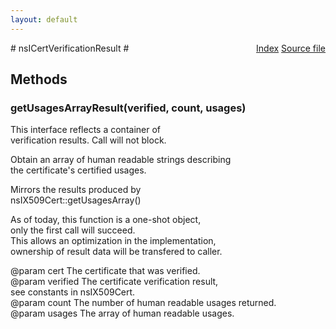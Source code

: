 ```yaml
---
layout: default
---
```

<div class='links' style='float:right'><a href="../index.html">Index</a>
<a href="http://dxr.mozilla.org/mozilla-central/source/security/manager/ssl/public/nsIX509Cert.idl">Source file</a>
</div>
# nsICertVerificationResult #

## Methods ##

### getUsagesArrayResult(verified, count, usages) ###
  
 This interface reflects a container of  
 verification results. Call will not block.  
  
 Obtain an array of human readable strings describing  
 the certificate's certified usages.  
  
 Mirrors the results produced by  
 nsIX509Cert::getUsagesArray()  
  
 As of today, this function is a one-shot object,  
 only the first call will succeed.  
 This allows an optimization in the implementation,  
 ownership of result data will be transfered to caller.  
  
 @param cert The certificate that was verified.  
 @param verified The certificate verification result,  
        see constants in nsIX509Cert.  
 @param count The number of human readable usages returned.  
 @param usages The array of human readable usages.  
  
